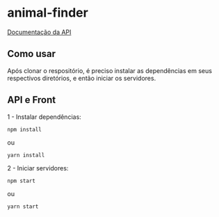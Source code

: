 # animal-finder

[Documentação da API](https://github.com/CHPrado/animal-finder/tree/master/api)

## Como usar

Após clonar o respositório, é preciso instalar as dependências em seus respectivos diretórios, e então iniciar os servidores.

## API e Front

1 - Instalar dependências:

```
npm install
```

ou

```bash
yarn install
```
2 - Iniciar servidores:

```
npm start
```

ou 

```
yarn start
```
